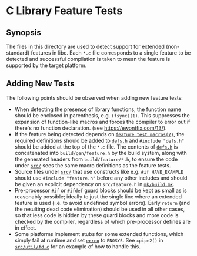 C Library Feature Tests
=======================

## Synopsis

The files in this directory are used to detect support for extended
(non-standard) features in libc. Each `*.c` file corresponds to a
single feature to be detected and successful compilation is taken to
mean the feature is supported by the target platform.

## Adding New Tests

The following points should be observed when adding new feature tests:

* When detecting the presence of library functions, the function name
  should be enclosed in parenthesis, e.g. `(fsync)(1)`. This suppresses
  the expansion of function-like macros and forces the compiler to error
  out if there's no function declaration. (see https://ewontfix.com/13/).
* If the feature being detected depends on [`feature_test_macros(7)`], the
  required definitions should be added to [`defs.h`] and `#include "defs.h"`
  should be added at the top of the `*.c` file. The contents of [`defs.h`]
  is concatenated into `build/gen/feature.h` by the build system, along with the
  generated headers from `build/feature/*.h`, to ensure the code under [`src/`]
  sees the same macro definitions as the feature tests.
* Source files under [`src/`] that use constructs like e.g. `#if HAVE_EXAMPLE`
  should use `#include "feature.h"` before any other includes and should be
  given an explicit dependency on `src/feature.h` in [`mk/build.mk`].
* Pre-processor `#if` or `#ifdef` guard blocks should be kept as small as
  is reasonably possible; ideally to just the single line where an extended
  feature is used (i.e. to avoid undefined symbol errors). Early `return`
  (and the resulting dead code elimination) should be used in all other
  cases, so that less code is hidden by these guard blocks and more code is
  checked by the compiler, regardless of which pre-processor defines are in
  effect.
* Some platforms implement stubs for some extended functions, which simply
  fail at runtime and set [`errno`] to `ENOSYS`. See `xpipe2()` in
  [`src/util/fd.c`] for an example of how to handle this.


[`feature_test_macros(7)`]: https://man7.org/linux/man-pages/man7/feature_test_macros.7.html
[`errno`]: https://man7.org/linux/man-pages/man3/errno.3.html

[`defs.h`]: defs.h
[`mk/build.mk`]: ../build.mk
[`src/`]: ../../src
[`src/util/fd.c`]: ../../src/util/fd.c
